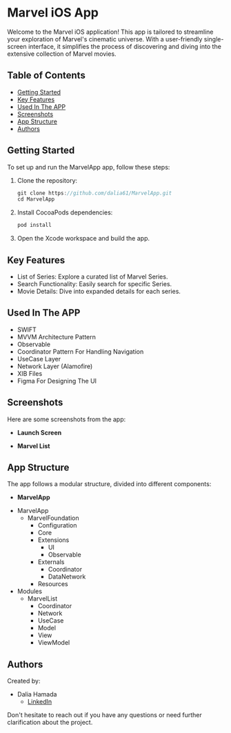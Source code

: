 # Marvel iOS App

Welcome to the Marvel iOS application! This app is tailored to streamline your exploration of Marvel's cinematic universe. With a user-friendly single-screen interface, it simplifies the process of discovering and diving into the extensive collection of Marvel movies.

## Table of Contents
- [Getting Started](#getting-started)
- [Key Features](#key-features)
- [Used In The APP](#used-in-the-app)
- [Screenshots](#screenshots)
- [App Structure](#app-structure)
- [Authors](#authors)

## Getting Started

To set up and run the MarvelApp app, follow these steps:

1. Clone the repository:
   ```swift
   git clone https://github.com/dalia61/MarvelApp.git
   cd MarvelApp
   ```
   
2. Install CocoaPods dependencies:
   ```swift
   pod install
   ```
   
3. Open the Xcode workspace and build the app.

## Key Features

* List of Series: Explore a curated list of Marvel Series.
* Search Functionality: Easily search for specific Series.
* Movie Details: Dive into expanded details for each series.

## Used In The APP

- SWIFT
- MVVM Architecture Pattern
- Observable
- Coordinator Pattern For Handling Navigation
- UseCase Layer
- Network Layer (Alamofire)
- XIB Files
- Figma For Designing The UI

## Screenshots

Here are some screenshots from the app:

- **Launch Screen**
  
- **Marvel List**


## App Structure

The app follows a modular structure, divided into different components:

- **MarvelApp**
  
* MarvelApp
   * MarvelFoundation
      * Configuration
      * Core
      * Extensions
        * UI
        * Observable
      * Externals
        * Coordinator
        * DataNetwork
      * Resources
* Modules
   * MarvelList
      * Coordinator
      * Network
      * UseCase
      * Model
      * View
      * ViewModel
      
## Authors

Created by:
- Dalia Hamada
  * [LinkedIn](https://www.linkedin.com/in/daliahamada/)

Don't hesitate to reach out if you have any questions or need further clarification about the project.
